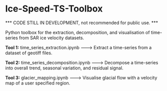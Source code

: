 # Ice-Speed-TS-Toolbox

*** CODE STILL IN DEVELOPMENT, not recommended for public use. ***

Python toolbox for the extraction, decomposition, and visualisation of time-series from SAR ice velocity datasets.

**Tool 1:** time_series_extraction.ipynb ---> Extract a time-series from a dataset of geotiff files.

**Tool 2:** time_series_decomposition.ipynb ---> Decompose a time-series into overall trend, seasonal variation, and residual signal.

**Tool 3:** glacier_mapping.ipynb ---> Visualise glacial flow with a velocity map of a user specified region.
